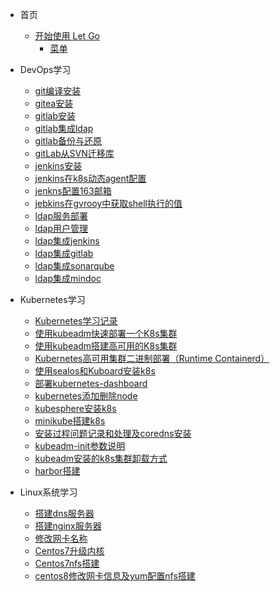 <!-- _sidebar.md -->

* 首页
  * [开始使用 Let Go](/README.md) <!--注意这里是相对路径-->
    * [菜单](/)

* DevOps学习
  * [git编译安装](devops/git安装.md)
  * [gitea安装](devops/gitea安装.md)
  * [gitlab安装](devops/gitLab安装极狐.md)
  * [gitlab集成ldap](/devops/gitLab集成ldap.md)
  * [gitlab备份与还原](/devops/gitlab-backup-rollbak.md)
  * [gitLab从SVN迁移库](/devops/gitLab从SVN迁移库.md)
  * [jenkins安装](/devops/jebkins安装.md)
  * [jenkins在k8s动态agent配置](/devops/jenkins在k8s动态agent配置.md)
  * [jenkns配置163邮箱](/devops/jenkns配置163邮箱.md)
  * [jebkins在gvrooy中获取shell执行的值](/devops/jebkins在gvrooy中获取shell执行的值.md)
  * [ldap服务部署](/devops/ldap服务部署.md)
  * [ldap用户管理](/devops/ldap用户管理.md)
  * [ldap集成jenkins](/devops/ldap集成jenkins.md)
  * [ldap集成gitlab](/devops/gitLab集成ldap.md)
  * [ldap集成sonarqube](/devops/ldap集成sonarqube.md)
  * [ldap集成mindoc](/devops/ldap集成mindoc.md)
* Kubernetes学习
    * [Kubernetes学习记录](/k8s/README.md)
    * [使用kubeadm快速部署一个K8s集群](k8s/fast-install-k8s.md)
    * [使用kubeadm搭建高可用的K8s集群](k8s/使用kubeadm搭建高可用的K8s集群)
    * [Kubernetes高可用集群二进制部署（Runtime Containerd）](k8s/Kubernetes高可用集群二进制部署Runtime-Containerd)
    * [使用sealos和Kuboard安装k8s](k8s/使用sealos和Kuboard安装k8s)
    * [部署kubernetes-dashboard](k8s/kubernetes-dashboard)
    * [kubernetes添加删除node](k8s/kubernetes添加删除node)
    * [kubesphere安装k8s](k8s/kubesphere安装k8s)
    * [minikube搭建k8s](docs/k8s/minikube搭建k8s.md)
    * [安装过程问题记录和处理及coredns安装](/k8s/安装过程问题记录和处理及coredns安装.md)
    * [kubeadm-init参数说明](/k8s/kubeadm-init参数.md)
    * [kubeadm安装的k8s集群卸载方式](/k8s/kubeadm安装的k8s集群卸载方式.md)
    * [harbor搭建](/k8s/harbor搭建.md)
* Linux系统学习
  * [搭建dns服务器](/Linux/搭建dns服务器.md)
  * [搭建nginx服务器](/Linux/nginx安装.md)
  * [修改网卡名称](/Linux/修改网卡名称.md)
  * [Centos7升级内核](/Linux/Centos7升级内核.md)
  * [Centos7nfs搭建](/Linux/centos-nfs搭建.md)
  * [centos8修改网卡信息及yum配置nfs搭建](/Linux/centos8-修改网卡信息及yum配置nfs搭建.md)
